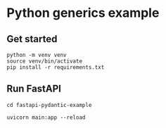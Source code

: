 # Python generics example

## Get started

```shell
python -m venv venv
source venv/bin/activate
pip install -r requirements.txt
```

## Run FastAPI

```shell
cd fastapi-pydantic-example
```

```shell
uvicorn main:app --reload
```
